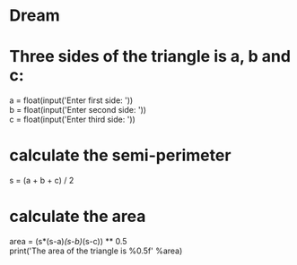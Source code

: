 # Dream
# Three sides of the triangle is a, b and c:  
a = float(input('Enter first side: '))  
b = float(input('Enter second side: '))  
c = float(input('Enter third side: '))  
  
# calculate the semi-perimeter  
s = (a + b + c) / 2  
  
# calculate the area  
area = (s*(s-a)*(s-b)*(s-c)) ** 0.5  
print('The area of the triangle is %0.5f' %area)   
